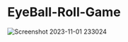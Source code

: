 # EyeBall-Roll-Game
![Screenshot 2023-11-01 233024](https://github.com/XRiya/EyeBall-Roll-Game/assets/114230772/57d63c31-0483-4805-80f1-bdee2aba9d00)
